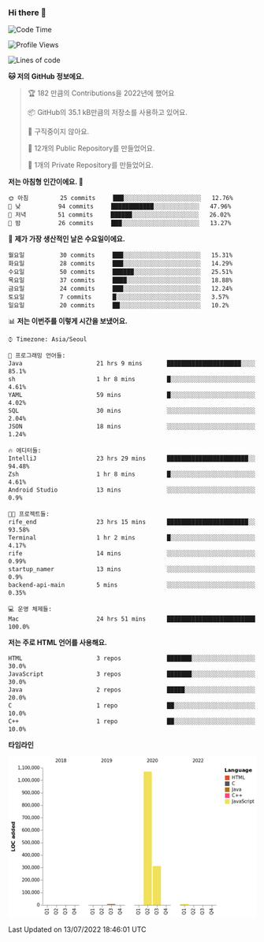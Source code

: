 ### Hi there 👋

<!--
**otm0937/otm0937** is a ✨ _special_ ✨ repository because its `README.md` (this file) appears on your GitHub profile.

Here are some ideas to get you started:

- 🔭 I’m currently working on ...
- 🌱 I’m currently learning ...
- 👯 I’m looking to collaborate on ...
- 🤔 I’m looking for help with ...
- 💬 Ask me about ...
- 📫 How to reach me: ...
- 😄 Pronouns: ...
- ⚡ Fun fact: ...
-->

  <!--START_SECTION:waka-->
![Code Time](http://img.shields.io/badge/Code%20Time-0%20secs-blue)

![Profile Views](http://img.shields.io/badge/Profile%20Views-48-blue)

![Lines of code](https://img.shields.io/badge/%EC%A0%80%EB%8A%94%20%EC%97%AC%ED%83%9C%EA%B9%8C%EC%A7%80%20-1%20Million%20%EC%A4%84%EC%9D%98%20%EC%BD%94%EB%93%9C%EB%A5%BC%20%EC%9E%91%EC%84%B1%ED%96%88%EC%96%B4%EC%9A%94.-blue)

**🐱 저의 GitHub 정보에요.** 

> 🏆 182 만큼의 Contributions을 2022년에 했어요
 > 
> 📦 GitHub의 35.1 kB만큼의 저장소를 사용하고 있어요. 
 > 
> 🚫 구직중이지 않아요.
 > 
> 📜 12개의 Public Repository를 만들었어요. 
 > 
> 🔑 1개의 Private Repository를 만들었어요. 
 > 
**저는 아침형 인간이에요. 🐤** 

```text
🌞 아침         25 commits     ███░░░░░░░░░░░░░░░░░░░░░░   12.76% 
🌆 낮　         94 commits     ████████████░░░░░░░░░░░░░   47.96% 
🌃 저녁         51 commits     ██████░░░░░░░░░░░░░░░░░░░   26.02% 
🌙 밤　         26 commits     ███░░░░░░░░░░░░░░░░░░░░░░   13.27%

```
📅 **제가 가장 생산적인 날은 수요일이에요.** 

```text
월요일          30 commits     ███░░░░░░░░░░░░░░░░░░░░░░   15.31% 
화요일          28 commits     ███░░░░░░░░░░░░░░░░░░░░░░   14.29% 
수요일          50 commits     ██████░░░░░░░░░░░░░░░░░░░   25.51% 
목요일          37 commits     ████░░░░░░░░░░░░░░░░░░░░░   18.88% 
금요일          24 commits     ███░░░░░░░░░░░░░░░░░░░░░░   12.24% 
토요일          7 commits      █░░░░░░░░░░░░░░░░░░░░░░░░   3.57% 
일요일          20 commits     ██░░░░░░░░░░░░░░░░░░░░░░░   10.2%

```


📊 **저는 이번주를 이렇게 시간을 보냈어요.** 

```text
⌚︎ Timezone: Asia/Seoul

💬 프로그래밍 언어들: 
Java                     21 hrs 9 mins       █████████████████████░░░░   85.1% 
sh                       1 hr 8 mins         █░░░░░░░░░░░░░░░░░░░░░░░░   4.61% 
YAML                     59 mins             █░░░░░░░░░░░░░░░░░░░░░░░░   4.02% 
SQL                      30 mins             ░░░░░░░░░░░░░░░░░░░░░░░░░   2.04% 
JSON                     18 mins             ░░░░░░░░░░░░░░░░░░░░░░░░░   1.24%

🔥 에디터들: 
IntelliJ                 23 hrs 29 mins      ███████████████████████░░   94.48% 
Zsh                      1 hr 8 mins         █░░░░░░░░░░░░░░░░░░░░░░░░   4.61% 
Android Studio           13 mins             ░░░░░░░░░░░░░░░░░░░░░░░░░   0.9%

🐱‍💻 프로젝트들: 
rife_end                 23 hrs 15 mins      ███████████████████████░░   93.58% 
Terminal                 1 hr 2 mins         █░░░░░░░░░░░░░░░░░░░░░░░░   4.17% 
rife                     14 mins             ░░░░░░░░░░░░░░░░░░░░░░░░░   0.99% 
startup_namer            13 mins             ░░░░░░░░░░░░░░░░░░░░░░░░░   0.9% 
backend-api-main         5 mins              ░░░░░░░░░░░░░░░░░░░░░░░░░   0.35%

💻 운영 체제들: 
Mac                      24 hrs 51 mins      █████████████████████████   100.0%

```

**저는 주로 HTML 언어를 사용해요.** 

```text
HTML                     3 repos             ███████░░░░░░░░░░░░░░░░░░   30.0% 
JavaScript               3 repos             ███████░░░░░░░░░░░░░░░░░░   30.0% 
Java                     2 repos             █████░░░░░░░░░░░░░░░░░░░░   20.0% 
C                        1 repo              ██░░░░░░░░░░░░░░░░░░░░░░░   10.0% 
C++                      1 repo              ██░░░░░░░░░░░░░░░░░░░░░░░   10.0%

```


**타임라인**

![Chart not found](https://raw.githubusercontent.com/otm0937/otm0937/main/charts/bar_graph.png) 


 Last Updated on 13/07/2022 18:46:01 UTC
<!--END_SECTION:waka-->
